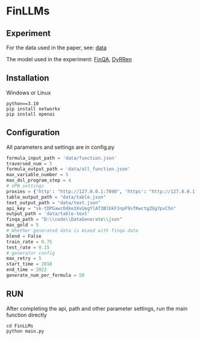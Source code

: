# FinLLMs
## Experiment
For the data used in the paper, see: 
[data](https://anonymous.4open.science/r/FinLLMs-6596/experiment-data/Readme.md)

The model used in the experiment:
[FinQA](https://github.com/czyssrs/FinQA), [DyRRen](https://github.com/nju-websoft/DyRRen)


## Installation
Windows or Linux
```
python==3.10
pip install networkx
pip install openai
```

## Configuration
All parameters and settings are in config.py
```python
formula_input_path = 'data/function.json'
traversed_num = 5
formula_output_path = 'data/all_function.json'
max_variable_number = 5
max_dsl_program_step = 4
# VPN settings
proxies = {'http': "http://127.0.0.1:7890", 'https': "http://127.0.0.1:7890"}
table_output_path = "data/table.json"
text_output_path = "data/text.json"
api_key = "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"
output_path = 'data/table-text'
finqa_path = "D:\\code\\DataGenerate\\json"
max_gold = 5
# Whether generated data is mixed with finqa data
blend = False
train_rate = 0.75
test_rate = 0.15
# generator config
max_retry = 5
start_time = 2010
end_time = 2022
generate_num_per_formula = 50
```
## RUN
After completing the api, path and other parameter settings, run the main function directly
```commandline
cd FinLLMs
python main.py
```